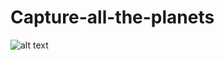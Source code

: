 # Capture-all-the-planets
 
![alt text](https://github.com/dimdimich123/Capture-all-the-planets/tree/main/ReadmeFiles/Screenshot_23.png?raw=true)
